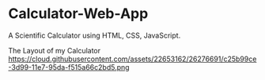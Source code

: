 # Calculator-Web-App
A Scientific Calculator using HTML, CSS, JavaScript.

The Layout of my Calculator
https://cloud.githubusercontent.com/assets/22653162/26276691/c25b99ce-3d99-11e7-95da-f515a66c2bd5.png
